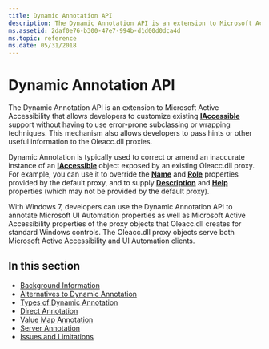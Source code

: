```yaml
---
title: Dynamic Annotation API
description: The Dynamic Annotation API is an extension to Microsoft Active Accessibility that allows developers to customize existing IAccessible support without having to use error-prone subclassing or wrapping techniques.
ms.assetid: 2daf0e76-b300-47e7-994b-d1d00d0dca4d
ms.topic: reference
ms.date: 05/31/2018
---
```


# Dynamic Annotation API

The Dynamic Annotation API is an extension to Microsoft Active Accessibility that allows developers to customize existing [**IAccessible**](/windows/desktop/api/oleacc/nn-oleacc-iaccessible) support without having to use error-prone subclassing or wrapping techniques. This mechanism also allows developers to pass hints or other useful information to the Oleacc.dll proxies.

Dynamic Annotation is typically used to correct or amend an inaccurate instance of an [**IAccessible**](/windows/desktop/api/oleacc/nn-oleacc-iaccessible) object exposed by an existing Oleacc.dll proxy. For example, you can use it to override the [**Name**](name-property.md) and [**Role**](role-property.md) properties provided by the default proxy, and to supply [**Description**](description-property.md) and [**Help**](help-property.md) properties (which may not be provided by the default proxy).

With Windows 7, developers can use the Dynamic Annotation API to annotate Microsoft UI Automation properties as well as Microsoft Active Accessibility properties of the proxy objects that Oleacc.dll creates for standard Windows controls. The Oleacc.dll proxy objects serve both Microsoft Active Accessibility and UI Automation clients.

## In this section

-   [Background Information](background-information.md)
-   [Alternatives to Dynamic Annotation](alternatives-to-dynamic-annotation.md)
-   [Types of Dynamic Annotation](types-of-dynamic-annotation.md)
-   [Direct Annotation](direct-annotation.md)
-   [Value Map Annotation](value-map-annotation.md)
-   [Server Annotation](server-annotation.md)
-   [Issues and Limitations](issues-and-limitations.md)

 

 




